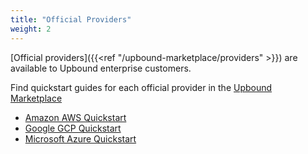 ```yaml
---
title: "Official Providers"
weight: 2
---
```


[Official providers]({{<ref "/upbound-marketplace/providers" >}}) are available to Upbound enterprise customers. 

Find quickstart guides for each official provider in the [Upbound Marketplace](https://marketplace.upbound.io)

* [Amazon AWS Quickstart](https://marketplace.upbound.io/providers/upbound/provider-aws/)
* [Google GCP Quickstart](https://marketplace.upbound.io/providers/upbound/provider-gcp/)
* [Microsoft Azure Quickstart](https://marketplace.upbound.io/providers/upbound/provider-azure)